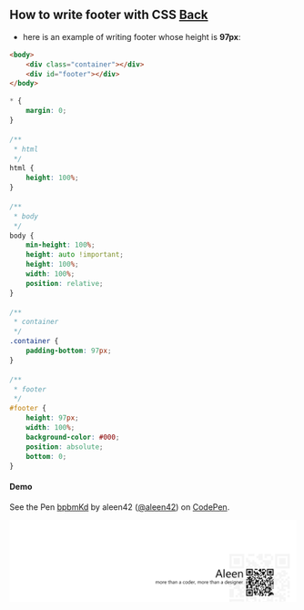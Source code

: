## How to write footer with CSS [Back](./qa.md)

- here is an example of writing footer whose height is **97px**:

```html
<body>
    <div class="container"></div>
    <div id="footer"></div>
</body>
```

```css
* {
	margin: 0;
}

/**
 * html
 */
html {
    height: 100%;
}

/**
 * body
 */
body {
    min-height: 100%;
    height: auto !important;
    height: 100%;
    width: 100%;
    position: relative;
}

/**
 * container
 */
.container {
    padding-bottom: 97px;
}

/**
 * footer
 */
#footer {
    height: 97px;
    width: 100%;
    background-color: #000;
    position: absolute;
	bottom: 0;
}
```

#### Demo

<p data-height="266" data-theme-id="21735" data-slug-hash="bpbmKd" data-default-tab="result" data-user="aleen42" class='codepen'>See the Pen <a href='http://codepen.io/aleen42/pen/bpbmKd/'>bpbmKd</a> by aleen42 (<a href='http://codepen.io/aleen42'>@aleen42</a>) on <a href='http://codepen.io'>CodePen</a>.</p>
<script async src="//assets.codepen.io/assets/embed/ei.js"></script>

<a href="http://aleen42.github.io/" target="_blank" ><img src="./../pic/tail.gif"></a>
